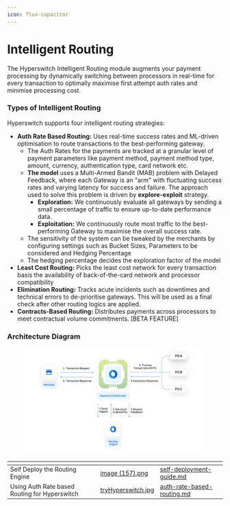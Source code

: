 ```yaml
---
icon: flux-capacitor
---
```


# Intelligent Routing

The Hyperswitch Intelligent Routing module augments your payment processing by dynamically switching between processors in real-time for every transaction to optimally maximise first attempt auth rates and minimise processing cost.

### Types of Intelligent Routing

Hyperswitch supports four intelligent routing strategies:

* **Auth Rate Based Routing:** Uses real-time success rates and ML-driven optimisation to route transactions to the best-performing gateway.&#x20;
  * The Auth Rates for the payments are tracked at a granular level of payment parameters like payment method, payment method type, amount, currency, authentication type, card network etc.&#x20;
  * **The model** uses a Multi-Armed Bandit (MAB) problem with Delayed Feedback, where each Gateway is an "arm" with fluctuating success rates and varying latency for success and failure. The approach used to solve this problem is driven by **explore-exploit** strategy.
    * **Exploration:** We continuously evaluate all gateways by sending a small percentage of traffic to ensure up-to-date performance data.
    * **Exploitation:** We continuously route most traffic to the best-performing Gateway to maximise the overall success rate.
  * The sensitivity of the system can be tweaked by the merchants by configuring settings such as Bucket Sizes, Parameters to be considered and Hedging Percentage
  * The hedging percentage decides the exploration factor of the model&#x20;
* **Least Cost Routing:** Picks the least cost network for every transaction basis the availability of back-of-the-card network and processor compatibility
* **Elimination Routing:** Tracks acute incidents such as downtimes and technical errors to de-prioritise gateways. This will be used as a final check after other routing logics are applied.
* **Contracts-Based Routing:** Distributes payments across processors to meet contractual volume commitments. \[BETA FEATURE]&#x20;

### Architecture Diagram

<figure><img src="../../../.gitbook/assets/image (157) (1).png" alt=""><figcaption></figcaption></figure>

<table data-view="cards"><thead><tr><th></th><th data-hidden data-card-cover data-type="files"></th><th data-hidden data-card-target data-type="content-ref"></th></tr></thead><tbody><tr><td>Self Deploy the Routing Engine</td><td><a href="../../../.gitbook/assets/image (157).png">image (157).png</a></td><td><a href="self-deployment-guide.md">self-deployment-guide.md</a></td></tr><tr><td>Using Auth Rate based Routing for Hyperswitch</td><td><a href="../../../.gitbook/assets/tryHyperswitch.jpg">tryHyperswitch.jpg</a></td><td><a href="auth-rate-based-routing.md">auth-rate-based-routing.md</a></td></tr></tbody></table>
